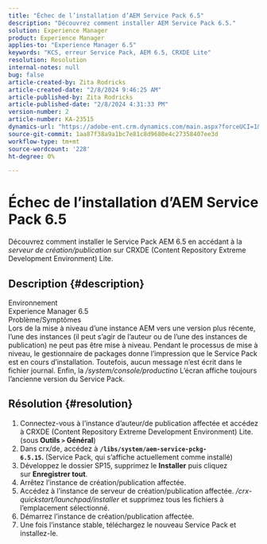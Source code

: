 ```yaml
---
title: "Échec de l’installation d’AEM Service Pack 6.5"
description: "Découvrez comment installer AEM Service Pack 6.5."
solution: Experience Manager
product: Experience Manager
applies-to: "Experience Manager 6.5"
keywords: "KCS, erreur Service Pack, AEM 6.5, CRXDE Lite"
resolution: Resolution
internal-notes: null
bug: false
article-created-by: Zita Rodricks
article-created-date: "2/8/2024 9:46:25 AM"
article-published-by: Zita Rodricks
article-published-date: "2/8/2024 4:31:33 PM"
version-number: 2
article-number: KA-23515
dynamics-url: "https://adobe-ent.crm.dynamics.com/main.aspx?forceUCI=1&pagetype=entityrecord&etn=knowledgearticle&id=67af1fe6-66c6-ee11-9079-6045bd006704"
source-git-commit: 1aa87f38a9a1bc7e81c8d9680e4c27358407ee3d
workflow-type: tm+mt
source-wordcount: '228'
ht-degree: 0%

---
```


# Échec de l’installation d’AEM Service Pack 6.5


Découvrez comment installer le Service Pack AEM 6.5 en accédant à la *serveur de création/publication* sur CRXDE (Content Repository Extreme Development Environment) Lite.

## Description {#description}

Environnement<br>
Experience Manager 6.5
<br>Problème/Symptômes<br>
Lors de la mise à niveau d’une instance AEM vers une version plus récente, l’une des instances (il peut s’agir de l’auteur ou de l’une des instances de publication) ne peut pas être mise à niveau. Pendant le processus de mise à niveau, le gestionnaire de packages donne l’impression que le Service Pack est en cours d’installation. Toutefois, aucun message n’est écrit dans le fichier journal. Enfin, la */system/console/productino* L’écran affiche toujours l’ancienne version du Service Pack.


## Résolution {#resolution}


1. Connectez-vous à l’instance d’auteur/de publication affectée et accédez à CRXDE (Content Repository Extreme Development Environment) Lite. (sous<b> Outils `>`  Général</b>)
2. Dans crx/de, accédez à <b>`/libs/system/aem-service-pckg-6.5.15`. </b>(Service Pack, qui s’affiche actuellement comme installé)
3. Développez le dossier SP15, supprimez le <b>Installer</b> puis cliquez sur <b>Enregistrer tout</b>.
4. Arrêtez l’instance de création/publication affectée.
5. Accédez à l’instance de serveur de création/publication affectée. */crx-quickstart/launchpad/installer* et supprimez tous les fichiers à l’emplacement sélectionné.
6. Démarrez l’instance de création/publication affectée.
7. Une fois l’instance stable, téléchargez le nouveau Service Pack et installez-le.

